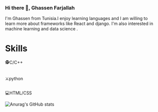 ### Hi there 👋, Ghassen Farjallah

I'm Ghassen from Tunisia.I enjoy learning languages and I am willing to learn more about frameworks like React and django. I'm also interested in machine learning and data science .


<h1>Skills</h1>
  🕵️C/C++
<h2></h2>
  ⚔️python
<h2></h2>
   💻HTML/CSS




![Anurag's GitHub stats](https://github-readme-stats.vercel.app/api?username=GhassenFarjallah&show_icons=true&theme=radical)


